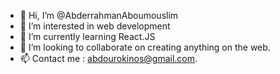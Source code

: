 - 👋 Hi, I’m @AbderrahmanAboumouslim
- 👀 I’m interested in web development
- 🌱 I’m currently learning React.JS
- 💞️ I’m looking to collaborate on creating anything on the web.
- 📫 Contact me : abdourokinos@gmail.com.


